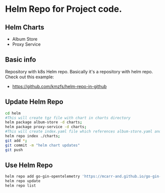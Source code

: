 # Helm Repo for Project code.

## Helm Charts 

* Album Store
* Proxy Service

## Basic info
Repository with k8s Helm repo.
Basically it's a repository with helm repo.
Check out this example:

- https://github.com/kmzfs/helm-repo-in-github

## Update Helm Repo

```bash
cd helm
#This will create tgz file with chart in charts directory
helm package album-store -d charts; 
helm package proxy-service -d charts;
#This will create index.yaml file which references album-store.yaml and proxy-service.yaml
helm repo index ./charts; 
git add *;
git commit -m "helm chart updates"
git push
```

## Use Helm Repo
```bash
helm repo add go-gin-opentelemetry 'https://mcarr-and.github.io/go-gin-otelcollector/install/helm/charts'
helm repo update
helm repo list
```
